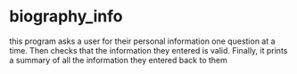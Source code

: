 # biography_info
this program asks a user for their personal information one question at a time. Then checks that the information they entered is valid. Finally, it prints a summary of all the information they entered back to them

